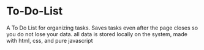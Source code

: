 # To-Do-List
A To Do List for organizing tasks.
Saves tasks even after the page closes so you do not lose your data. all data is stored locally on the system, made with html, css, and pure javascript

